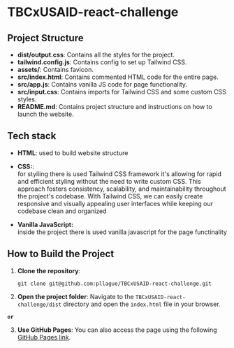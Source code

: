 # TBCxUSAID-react-challenge

## Project Structure

- **dist/output.css**: Contains all the styles for the project.  
- **tailwind.config.js**: Contains config to set up Tailwind CSS. 
- **assets/**: Contains favicon.
- **src/index.html**: Contains commented HTML code for the entire page.
- **src/app.js**: Contains vanilla JS code for page functionality.
- **src/input.css**: Contains imports for Tailwind CSS and some custom CSS styles.
- **README.md**: Contains project structure and instructions on how to launch the website.



## Tech stack

- **HTML**: used to build website structure

- **CSS:**: <br> for styiling there is used Tailwind CSS framework it's  allowing for rapid and efficient styling without the need to write custom CSS. This approach fosters consistency, scalability, and maintainability throughout the project's codebase. With Tailwind CSS, we can easily create responsive and visually appealing user interfaces while keeping our codebase clean and organized 

- **Vanilla JavaScript:** <br> inside the project there is used vanilla javascript for the page functinality

## How to Build the Project

1. **Clone the repository**:
    ```
    git clone git@github.com:pllague/TBCxUSAID-react-challenge.git
    ```

2. **Open the project folder**: Navigate to the `TBCxUSAID-react-challenge/dist` directory and open the `index.html` file in your browser.

**`or`**

3. **Use GitHub Pages**: You can also access the page using the following [GitHub Pages link](https://pllague.github.io/TBCxUSAID-react-challenge/src/index.html).



